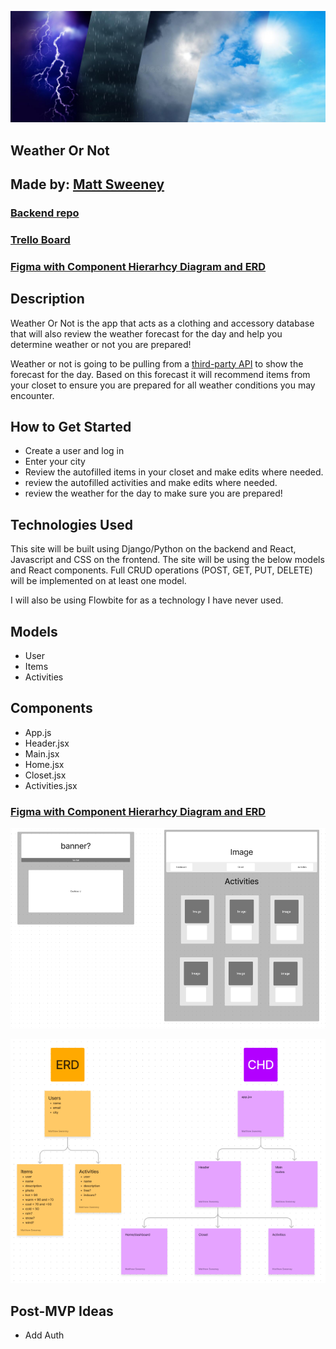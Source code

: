 ![image](assets/banner.jpg)

## Weather Or Not

## Made by: [Matt Sweeney](https://www.linkedin.com/in/sweeney-matt/)

### [Backend repo](https://github.com/M-Sweeney/Weather_or_Not_Backend)

### [Trello Board](https://trello.com/b/5nSNxpUd/weather-or-not)

### [Figma with Component Hierarhcy Diagram and ERD](https://www.figma.com/file/w6BoFPOl4QDWDJzLAOiZpx/Weather-Or-Not?node-id=0%3A1&t=BcHqcYUPKi91zsXQ-1)

## Description

Weather Or Not is the app that acts as a clothing and accessory database that will also review the weather forecast for the day and help you determine weather or not you are prepared!

Weather or not is going to be pulling from a [third-party API](https://open-meteo.com/en/docs) to show the forecast for the day. Based on this forecast it will recommend items from your closet to ensure you are prepared for all weather conditions you may encounter. 

## How to Get Started

- Create a user and log in
- Enter your city
- Review the autofilled items in your closet and make edits where needed.
- review the autofilled activities and make edits where needed.
- review the weather for the day to make sure you are prepared!

## Technologies Used

This site will be built using Django/Python on the backend and React, Javascript and CSS on the frontend. The site will be using the below models and React components. Full CRUD operations (POST, GET, PUT, DELETE) will be implemented on at least one model.

I will also be using Flowbite for as a technology I have never used. 


## Models

- User
- Items
- Activities

## Components

- App.js
- Header.jsx
- Main.jsx
- Home.jsx
- Closet.jsx
- Activities.jsx

### [Figma with Component Hierarhcy Diagram and ERD](https://www.figma.com/file/w6BoFPOl4QDWDJzLAOiZpx/Weather-Or-Not?node-id=0%3A1&t=BcHqcYUPKi91zsXQ-1)

![image](assets/Wireframes.png)

![image](assets/ERD&CHD.png)

## Post-MVP Ideas

- Add Auth

